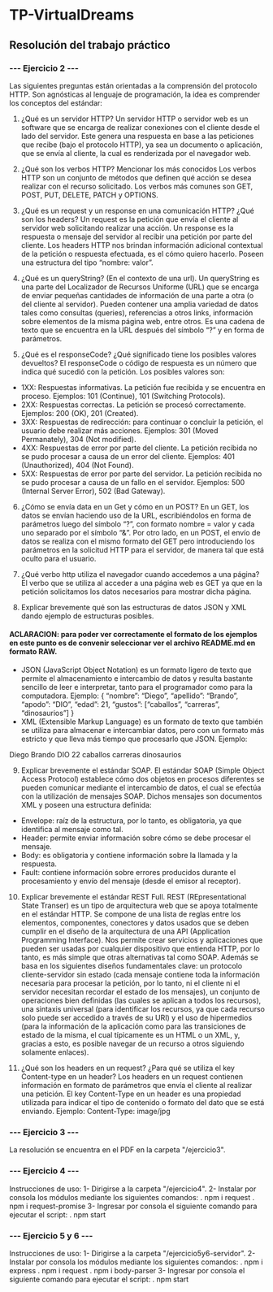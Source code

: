 # TP-VirtualDreams
## Resolución del trabajo práctico
### --- Ejercicio 2 ---
Las siguientes preguntas están orientadas a la comprensión del protocolo HTTP. Son agnósticas al lenguaje de programación, la idea es comprender los conceptos del estándar:
1.	¿Qué es un servidor HTTP? 
Un servidor HTTP o servidor web es un software que se encarga de realizar conexiones con el cliente desde el lado del servidor. Este genera una respuesta en base a las peticiones que recibe (bajo el protocolo HTTP), ya sea un documento o aplicación, que se envía al cliente, la cual es renderizada por el navegador web.

2.	¿Qué son los verbos HTTP? Mencionar los más conocidos
Los verbos HTTP son un conjunto de métodos que definen qué acción se desea realizar con el recurso solicitado. Los verbos más comunes son GET, POST, PUT, DELETE, PATCH y OPTIONS.

3.	¿Qué es un request y un response en una comunicación HTTP? ¿Qué son los headers? 
Un request es la petición que envía el cliente al servidor web solicitando realizar una acción.
Un response es la respuesta o mensaje del servidor al recibir una petición por parte del cliente.
Los headers HTTP nos brindan información adicional contextual de la petición o respuesta efectuada, es el cómo quiero hacerlo. Poseen una estructura del tipo “nombre: valor”.

4.	¿Qué es un queryString? (En el contexto de una url).
Un queryString es una parte del Localizador de Recursos Uniforme (URL) que se encarga de enviar pequeñas cantidades de información de una parte a otra (o del cliente al servidor). Pueden contener una amplia variedad de datos tales como consultas (queries), referencias a otros links, información sobre elementos de la misma página web, entre otros. Es una cadena de texto que se encuentra en la URL después del símbolo “?” y en forma de parámetros.

5.	¿Qué es el responseCode? ¿Qué significado tiene los posibles valores devueltos?
El responseCode o código de respuesta es un número que indica qué sucedió con la petición.
Los posibles valores son:
-	1XX: Respuestas informativas. La petición fue recibida y se encuentra en proceso. Ejemplos: 101 (Continue), 101 (Switching Protocols).
-	2XX: Respuestas correctas. La petición se procesó correctamente. Ejemplos: 200 (OK), 201 (Created).
-	3XX: Respuestas de redirección: para continuar o concluir la petición, el usuario debe realizar más acciones. Ejemplos: 301 (Moved Permanately), 304 (Not modified).
-	4XX: Respuestas de error por parte del cliente. La petición recibida no se pudo procesar a causa de un error del cliente. Ejemplos: 401 (Unauthorized), 404 (Not Found).
-	5XX: Respuestas de error por parte del servidor. La petición recibida no se pudo procesar a causa de un fallo en el servidor. Ejemplos: 500 (Internal Server Error), 502 (Bad Gateway).

6.	¿Cómo se envía data en un Get y cómo en un POST? 
En un GET, los datos se envían haciendo uso de la URL, escribiéndolos en forma de parámetros luego del símbolo “?”, con formato nombre = valor y cada uno separado por el símbolo “&”.
Por otro lado, en un POST, el envío de datos se realiza con el mismo formato del GET pero introduciendo los parámetros en la solicitud HTTP para el servidor, de manera tal que está oculto para el usuario.

7.	¿Qué verbo http utiliza el navegador cuando accedemos a una página?
El verbo que se utiliza al acceder a una página web es GET ya que en la petición solicitamos los datos necesarios para mostrar dicha página.

8.	Explicar brevemente qué son las estructuras de datos JSON y XML dando ejemplo de estructuras posibles.
#### ACLARACION: para poder ver correctamente el formato de los ejemplos en este punto es de convenir seleccionar ver el archivo README.md en formato RAW.
-	JSON (JavaScript Object Notation) es un formato ligero de texto que permite el almacenamiento e intercambio de datos y resulta bastante sencillo de leer e interpretar, tanto para el programador como para la computadora. Ejemplo:
{
		“nombre”: “Diego”,
		“apellido”: “Brando”,
		“apodo”: “DIO”,
		“edad”: 21,
		“gustos”: [“caballos”, “carreras”, “dinosaurios”]
}
-	XML (Extensible Markup Language) es un formato de texto que también se utiliza para almacenar e intercambiar datos, pero con un formato más estricto y que lleva más tiempo que procesarlo que JSON. Ejemplo: 
<persona>
	<nombre>Diego</nombre>
	<apellido>Brando</apellido>
	<apodo>DIO</apodo>
	<edad>22</edad>
	<gustos>
		<gusto>caballos<gusto>
		<gusto>carreras<gusto>
<gusto>dinosaurios<gusto>
</gustos>
</persona>


9.	Explicar brevemente el estándar SOAP.
El estándar SOAP (Simple Object Access Protocol) establece cómo dos objetos en procesos diferentes se pueden comunicar mediante el intercambio de datos, el cual se efectúa con la utilización de mensajes SOAP. Dichos mensajes son documentos XML y poseen una estructura definida:
-	Envelope: raíz de la estructura, por lo tanto, es obligatoria, ya que identifica al mensaje como tal.
-	Header: permite enviar información sobre cómo se debe procesar el mensaje.
-	Body: es obligatoria y contiene información sobre la llamada y la respuesta.
-	Fault: contiene información sobre errores producidos durante el procesamiento y envío del mensaje (desde el emisor al receptor).

10.	Explicar brevemente el estándar REST Full.
REST (REpresentational State Transer) es un tipo de arquitectura web que se apoya totalmente en el estándar HTTP. Se compone de una lista de reglas entre los elementos, componentes, conectores y datos usados que se deben cumplir en el diseño de la arquitectura de una API (Application Programming Interface). Nos permite crear servicios y aplicaciones que pueden ser usadas por cualquier dispositivo que entienda HTTP, por lo tanto, es más simple que otras alternativas tal como SOAP. Además se basa en los siguientes diseños fundamentales clave: un protocolo cliente-servidor sin estado (cada mensaje contiene toda la información necesaria para procesar la petición, por lo tanto, ni el cliente ni el servidor necesitan recordar el estado de los mensajes), un conjunto de operaciones bien definidas (las cuales se aplican a todos los recursos), una sintaxis universal (para identificar los recursos, ya que cada recurso solo puede ser accedido a través de su URI) y el uso de hipermedios (para la información de la aplicación como para las transiciones de estado de la misma, el cual típicamente es un HTML o un XML, y, gracias a esto, es posible navegar de un recurso a otros siguiendo solamente enlaces).

11.	¿Qué son los headers en un request? ¿Para qué se utiliza el key Content-type en un header?
Los headers en un request contienen información en formato de parámetros que envía el cliente al realizar una petición.
El key Content-Type en un header es una propiedad utilizada para indicar el tipo de contenido o formato del dato que se está enviando. Ejemplo: 
Content-Type: image/jpg

### --- Ejercicio 3 ---
La resolución se encuentra en el PDF en la carpeta "/ejercicio3".

### --- Ejercicio 4 ---
Instrucciones de uso:
1- Dirigirse a la carpeta "/ejercicio4".
2- Instalar por consola los módulos mediante los siguientes comandos:
. npm i request
. npm i request-promise
3- Ingresar por consola el siguiente comando para ejecutar el script:
. npm start

### --- Ejercicio 5 y 6 ---
Instrucciones de uso:
1- Dirigirse a la carpeta "/ejercicio5y6-servidor".
2- Instalar por consola los módulos mediante los siguientes comandos:
. npm i express
. npm i request
. npm i body-parser
3- Ingresar por consola el siguiente comando para ejecutar el script:
. npm start
